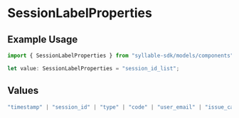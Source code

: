 # SessionLabelProperties

## Example Usage

```typescript
import { SessionLabelProperties } from "syllable-sdk/models/components";

let value: SessionLabelProperties = "session_id_list";
```

## Values

```typescript
"timestamp" | "session_id" | "type" | "code" | "user_email" | "issue_categories" | "session_id_list"
```